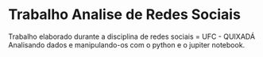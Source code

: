# Trabalho Analise de Redes Sociais

Trabalho elaborado durante a disciplina de redes sociais = UFC - QUIXADÁ
Analisando dados e manipulando-os com o python e o jupiter notebook.
